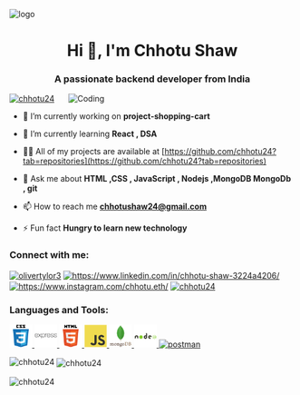 ![logo](https://miro.medium.com/max/828/1*OxT7UjIwhklKE8d8SFyo7g.gif)
<h1 align="center">Hi 👋, I'm Chhotu Shaw</h1>
<h3 align="center">A passionate backend developer from India</h3>
<img align="right" alt="Coding" width="400" src="https://cdn.dribbble.com/users/1162077/screenshots/3848914/programmer.gif">

<p align="left"> <a href="https://github.com/ryo-ma/github-profile-trophy"><img src="https://github-profile-trophy.vercel.app/?username=chhotu24" alt="chhotu24" /></a> </p>

- 🔭 I’m currently working on **project-shopping-cart**

- 🌱 I’m currently learning **React , DSA**

- 👨‍💻 All of my projects are available at [https://github.com/chhotu24?tab=repositories](https://github.com/chhotu24?tab=repositories)

- 💬 Ask me about **HTML ,CSS , JavaScript , Nodejs ,MongoDB MongoDb , git**

- 📫 How to reach me **chhotushaw24@gmail.com**

- ⚡ Fun fact **Hungry to learn new technology**

<h3 align="left">Connect with me:</h3>
<p align="left">
<a href="https://twitter.com/olivertylor3" target="blank"><img align="center" src="https://raw.githubusercontent.com/rahuldkjain/github-profile-readme-generator/master/src/images/icons/Social/twitter.svg" alt="olivertylor3" height="30" width="40" /></a>
<a href="https://www.linkedin.com/in/chhotu-shaw-3224a4206" target="blank"><img align="center" src="https://raw.githubusercontent.com/rahuldkjain/github-profile-readme-generator/master/src/images/icons/Social/linked-in-alt.svg" alt="https://www.linkedin.com/in/chhotu-shaw-3224a4206/" height="30" width="40" /></a>
<a href="https://instagram.com/https://www.instagram.com/chhotu.eth/" target="blank"><img align="center" src="https://raw.githubusercontent.com/rahuldkjain/github-profile-readme-generator/master/src/images/icons/Social/instagram.svg" alt="https://www.instagram.com/chhotu.eth/" height="30" width="40" /></a>
<a href="https://www.leetcode.com/chhotu24" target="blank"><img align="center" src="https://raw.githubusercontent.com/rahuldkjain/github-profile-readme-generator/master/src/images/icons/Social/leet-code.svg" alt="chhotu24" height="30" width="40" /></a>
</p>

<h3 align="left">Languages and Tools:</h3>
<p align="left"> <a href="https://www.w3schools.com/css/" target="_blank" rel="noreferrer"> <img src="https://raw.githubusercontent.com/devicons/devicon/master/icons/css3/css3-original-wordmark.svg" alt="css3" width="40" height="40"/> </a> <a href="https://expressjs.com" target="_blank" rel="noreferrer"> <img src="https://raw.githubusercontent.com/devicons/devicon/master/icons/express/express-original-wordmark.svg" alt="express" width="40" height="40"/> </a> <a href="https://www.w3.org/html/" target="_blank" rel="noreferrer"> <img src="https://raw.githubusercontent.com/devicons/devicon/master/icons/html5/html5-original-wordmark.svg" alt="html5" width="40" height="40"/> </a> <a href="https://developer.mozilla.org/en-US/docs/Web/JavaScript" target="_blank" rel="noreferrer"> <img src="https://raw.githubusercontent.com/devicons/devicon/master/icons/javascript/javascript-original.svg" alt="javascript" width="40" height="40"/> </a> <a href="https://www.mongodb.com/" target="_blank" rel="noreferrer"> <img src="https://raw.githubusercontent.com/devicons/devicon/master/icons/mongodb/mongodb-original-wordmark.svg" alt="mongodb" width="40" height="40"/> </a> <a href="https://nodejs.org" target="_blank" rel="noreferrer"> <img src="https://raw.githubusercontent.com/devicons/devicon/master/icons/nodejs/nodejs-original-wordmark.svg" alt="nodejs" width="40" height="40"/> </a> <a href="https://postman.com" target="_blank" rel="noreferrer"> <img src="https://www.vectorlogo.zone/logos/getpostman/getpostman-icon.svg" alt="postman" width="40" height="40"/> </a> </p>

<p><img align="left" src="https://github-readme-stats.vercel.app/api/top-langs?username=chhotu24&show_icons=true&locale=en&layout=compact" alt="chhotu24" /></p>

<p>&nbsp;<img align="center" src="https://github-readme-stats.vercel.app/api?username=chhotu24&show_icons=true&locale=en" alt="chhotu24" /></p>

<p><img align="center" src="https://github-readme-streak-stats.herokuapp.com/?user=chhotu24&" alt="chhotu24" /></p>
